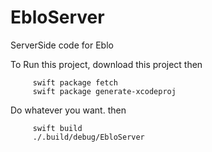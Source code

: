 # EbloServer
ServerSide code for Eblo

To Run this project, download this project then

         swift package fetch
         swift package generate-xcodeproj

Do whatever you want. then
 
         swift build
         ./.build/debug/EbloServer

